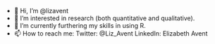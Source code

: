 - 👋 Hi, I’m @lizavent
- 👀 I’m interested in research (both quantitative and qualitative).
- 🌱 I’m currently furthering my skills in using R.
- 📫 How to reach me: Twitter: @Liz_Avent LinkedIn: Elizabeth Avent

<!---
lizavent/lizavent is a ✨ special ✨ repository because its `README.md` (this file) appears on your GitHub profile.
You can click the Preview link to take a look at your changes.
--->
